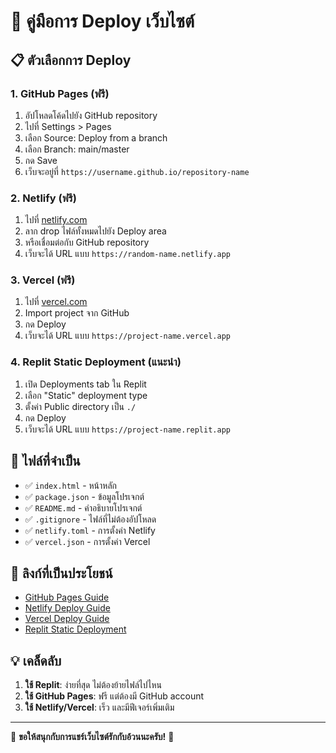 
# 🚀 คู่มือการ Deploy เว็บไซต์

## 📋 ตัวเลือกการ Deploy

### 1. GitHub Pages (ฟรี)
1. อัปโหลดโค้ดไปยัง GitHub repository
2. ไปที่ Settings > Pages
3. เลือก Source: Deploy from a branch
4. เลือก Branch: main/master
5. กด Save
6. เว็บจะอยู่ที่ `https://username.github.io/repository-name`

### 2. Netlify (ฟรี)
1. ไปที่ [netlify.com](https://netlify.com)
2. ลาก drop ไฟล์ทั้งหมดไปยัง Deploy area
3. หรือเชื่อมต่อกับ GitHub repository
4. เว็บจะได้ URL แบบ `https://random-name.netlify.app`

### 3. Vercel (ฟรี)
1. ไปที่ [vercel.com](https://vercel.com)
2. Import project จาก GitHub
3. กด Deploy
4. เว็บจะได้ URL แบบ `https://project-name.vercel.app`

### 4. Replit Static Deployment (แนะนำ)
1. เปิด Deployments tab ใน Replit
2. เลือก "Static" deployment type
3. ตั้งค่า Public directory เป็น `./`
4. กด Deploy
5. เว็บจะได้ URL แบบ `https://project-name.replit.app`

## 📁 ไฟล์ที่จำเป็น

- ✅ `index.html` - หน้าหลัก
- ✅ `package.json` - ข้อมูลโปรเจกต์
- ✅ `README.md` - คำอธิบายโปรเจกต์
- ✅ `.gitignore` - ไฟล์ที่ไม่ต้องอัปโหลด
- ✅ `netlify.toml` - การตั้งค่า Netlify
- ✅ `vercel.json` - การตั้งค่า Vercel

## 🔗 ลิงก์ที่เป็นประโยชน์

- [GitHub Pages Guide](https://pages.github.com/)
- [Netlify Deploy Guide](https://docs.netlify.com/)
- [Vercel Deploy Guide](https://vercel.com/docs)
- [Replit Static Deployment](https://docs.replit.com/hosting/deployments-overview)

## 💡 เคล็ดลับ

1. **ใช้ Replit**: ง่ายที่สุด ไม่ต้องย้ายไฟล์ไปไหน
2. **ใช้ GitHub Pages**: ฟรี แต่ต้องมี GitHub account
3. **ใช้ Netlify/Vercel**: เร็ว และมีฟีเจอร์เพิ่มเติม

---

🎉 **ขอให้สนุกกับการแชร์เว็บไซต์รักกับอ้วนนะครับ!** 💖
